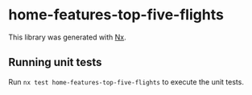 # home-features-top-five-flights

This library was generated with [Nx](https://nx.dev).

## Running unit tests

Run `nx test home-features-top-five-flights` to execute the unit tests.
